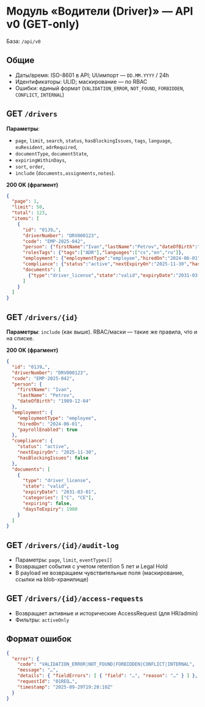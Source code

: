 # Модуль «Водители (Driver)» — API v0 (GET-only)

База: `/api/v0`

## Общие
- Даты/время: ISO-8601 в API; UI/импорт — `DD.MM.YYYY` / 24h
- Идентификаторы: ULID; маскирование — по RBAC
- Ошибки: единый формат (`VALIDATION_ERROR`, `NOT_FOUND`, `FORBIDDEN`, `CONFLICT`, `INTERNAL`)

## GET `/drivers`
**Параметры**: 
- `page`, `limit`, `search`, `status`, `hasBlockingIssues`, `tags`, `language`, `euResident`, `adrRequired`, 
- `documentType`, `documentState`, 
- `expiringWithinDays`, 
- `sort`, `order`, 
- `include` (`documents,assignments,notes`).

**200 OK (фрагмент)**
```json
{
  "page": 1,
  "limit": 50,
  "total": 123,
  "items": [
    {
      "id": "01J9…",
      "driverNumber": "DRV000123",
      "code": "EMP-2025-042",
      "person": {"firstName":"Ivan","lastName":"Petrov","dateOfBirth":"1989-12-04"},
      "rolesTags": {"tags":["ADR"],"languages":["cs","en","ru"]},
      "employment": {"employmentType":"employee","hiredOn":"2024-06-01","payrollEnabled":true},
      "compliance": {"status":"active","nextExpiryOn":"2025-11-30","hasBlockingIssues":false},
      "documents": [
        {"type":"driver_license","state":"valid","expiryDate":"2031-03-01","categories":["C","CE"],"expiring":false,"daysToExpiry":1980}
      ]
    }
  ]
}
```

## GET `/drivers/{id}`
**Параметры**: `include` (как выше). RBAC/маски — такие же правила, что и на списке.

**200 OK (фрагмент)**
```json
{
  "id": "01J9…",
  "driverNumber": "DRV000123",
  "code": "EMP-2025-042",
  "person": {
    "firstName": "Ivan",
    "lastName": "Petrov",
    "dateOfBirth": "1989-12-04"
  },
  "employment": {
    "employmentType": "employee",
    "hiredOn": "2024-06-01",
    "payrollEnabled": true
  },
  "compliance": {
    "status": "active",
    "nextExpiryOn": "2025-11-30",
    "hasBlockingIssues": false
  },
  "documents": [
    {
      "type": "driver_license",
      "state": "valid",
      "expiryDate": "2031-03-01",
      "categories": ["C", "CE"],
      "expiring": false,
      "daysToExpiry": 1980
    }
  ]
}
```

## GET `/drivers/{id}/audit-log`
- Параметры: `page`, `limit`, `eventTypes[]`
- Возвращает события с учетом retention 5 лет и Legal Hold
- В payload не возвращаем чувствительные поля (маскирование, ссылки на blob-хранилище)

## GET `/drivers/{id}/access-requests`
- Возвращает активные и исторические AccessRequest (для HR/admin)
- Фильтры: `activeOnly`

## Формат ошибок
```json
{
  "error": {
    "code": "VALIDATION_ERROR|NOT_FOUND|FORBIDDEN|CONFLICT|INTERNAL",
    "message": "…",
    "details": { "fieldErrors": [ { "field": "…", "reason": "…" } ] },
    "requestId": "01REQ…",
    "timestamp": "2025-09-29T19:20:10Z"
  }
}
```
